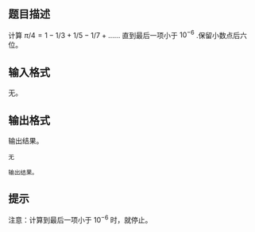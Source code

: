## 题目描述

计算 $π/4=1−1/3+1/5−1/7+......$ 直到最后一项小于 $10^{-6}$ .保留小数点后六位。

## 输入格式

无。

## 输出格式

输出结果。

```input1
无
```

```output1
输出结果。
```

## 提示

注意：计算到最后一项小于 $10^{-6}$ 时，就停止。

